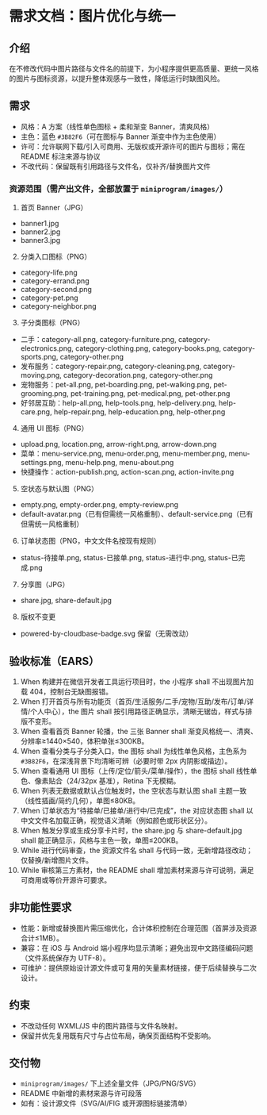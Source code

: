 # 需求文档：图片优化与统一

## 介绍

在不修改代码中图片路径与文件名的前提下，为小程序提供更高质量、更统一风格的图片与图标资源，以提升整体观感与一致性，降低运行时缺图风险。

## 需求

- 风格：A 方案（线性单色图标 + 柔和渐变 Banner，清爽风格）
- 主色：蓝色 `#3B82F6`（可在图标与 Banner 渐变中作为主色使用）
- 许可：允许联网下载/引入可商用、无版权或开源许可的图片与图标；需在 README 标注来源与协议
- 不改代码：保留既有引用路径与文件名，仅补齐/替换图片文件

### 资源范围（需产出文件，全部放置于 `miniprogram/images/`）

1) 首页 Banner（JPG）
- banner1.jpg
- banner2.jpg
- banner3.jpg

2) 分类入口图标（PNG）
- category-life.png
- category-errand.png
- category-second.png
- category-pet.png
- category-neighbor.png

3) 子分类图标（PNG）
- 二手：category-all.png, category-furniture.png, category-electronics.png, category-clothing.png, category-books.png, category-sports.png, category-other.png
- 发布服务：category-repair.png, category-cleaning.png, category-moving.png, category-decoration.png, category-other.png
- 宠物服务：pet-all.png, pet-boarding.png, pet-walking.png, pet-grooming.png, pet-training.png, pet-medical.png, pet-other.png
- 好邻居互助：help-all.png, help-tools.png, help-delivery.png, help-care.png, help-repair.png, help-education.png, help-other.png

4) 通用 UI 图标（PNG）
- upload.png, location.png, arrow-right.png, arrow-down.png
- 菜单：menu-service.png, menu-order.png, menu-member.png, menu-settings.png, menu-help.png, menu-about.png
- 快捷操作：action-publish.png, action-scan.png, action-invite.png

5) 空状态与默认图（PNG）
- empty.png, empty-order.png, empty-review.png
- default-avatar.png（已有但需统一风格重制）、default-service.png（已有但需统一风格重制）

6) 订单状态图（PNG，中文文件名按现有规则）
- status-待接单.png, status-已接单.png, status-进行中.png, status-已完成.png

7) 分享图（JPG）
- share.jpg, share-default.jpg

8) 版权不变更
- powered-by-cloudbase-badge.svg 保留（无需改动）

## 验收标准（EARS）

1. When 构建并在微信开发者工具运行项目时，the 小程序 shall 不出现图片加载 404，控制台无缺图报错。
2. When 打开首页与所有功能页（首页/生活服务/二手/宠物/互助/发布/订单/详情/个人中心），the 图片 shall 按引用路径正确显示，清晰无锯齿，样式与排版不变形。
3. When 查看首页 Banner 轮播，the 三张 Banner shall 渐变风格统一、清爽、分辨率≥1440×540，体积单张≤300KB。
4. When 查看分类与子分类入口，the 图标 shall 为线性单色风格，主色系为 `#3B82F6`，在深浅背景下均清晰可辨（必要时带 2px 内阴影或描边）。
5. When 查看通用 UI 图标（上传/定位/箭头/菜单/操作），the 图标 shall 线性单色、像素贴合（24/32px 基准），Retina 下无模糊。
6. When 列表无数据或默认占位触发时，the 空状态与默认图 shall 主题一致（线性插画/简约几何），单图≤80KB。
7. When 订单状态为“待接单/已接单/进行中/已完成”，the 对应状态图 shall 以中文文件名加载正确，视觉语义清晰（例如颜色或形状区分）。
8. When 触发分享或生成分享卡片时，the share.jpg 与 share-default.jpg shall 能正确显示，风格与主色一致，单图≤200KB。
9. While 进行代码审查，the 资源文件名 shall 与代码一致，无新增路径改动；仅替换/新增图片文件。
10. While 审核第三方素材，the README shall 增加素材来源与许可说明，满足可商用或等价开源许可要求。

## 非功能性要求

- 性能：新增或替换图片需压缩优化，合计体积控制在合理范围（首屏涉及资源合计≤1MB）。
- 兼容：在 iOS 与 Android 端小程序均显示清晰；避免出现中文路径编码问题（文件系统保存为 UTF-8）。
- 可维护：提供原始设计源文件或可复用的矢量素材链接，便于后续替换与二次设计。

## 约束

- 不改动任何 WXML/JS 中的图片路径与文件名映射。
- 保留并优先复用既有尺寸与占位布局，确保页面结构不受影响。

## 交付物

- `miniprogram/images/` 下上述全量文件（JPG/PNG/SVG）
- README 中新增的素材来源与许可段落
- 如有：设计源文件（SVG/AI/FIG 或开源图标链接清单） 